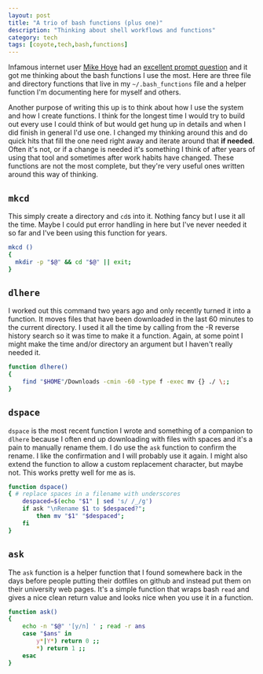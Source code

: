 ```yaml
---
layout: post
title: "A trio of bash functions (plus one)"
description: "Thinking about shell workflows and functions"
category: tech 
tags: [coyote,tech,bash,functions]
---
```





Infamous internet user [Mike Hoye](https://exple.tive.org/blarg/) had an [excellent prompt question](https://mastodon.social/@mhoye/114592067766102376) and it got me thinking about the bash functions I use the most.  Here are three file and directory functions that live in my `~/.bash_functions` file and a helper function I'm documenting here for myself and others. 

Another purpose of writing this up is to think about how I use the system and how I create functions.  I think for the longest time I would try to build out every use I could think of but would get hung up in details and when I did finish in general I'd use one. I changed my thinking around this and do quick hits that fill the one need right away and iterate around that **if needed**.  Often it's not, or if a change is needed it's something I think of after years of using that tool and sometimes after work habits have changed.  These functions are not the most complete, but they're very useful ones written around this way of thinking.  

## `mkcd`  

This simply create a directory and `cd`s into it.  Nothing fancy but I use it all the time. Maybe I could put error handling in here but I've never needed it so far and I've been using this function for years.

```bash
mkcd () 
{ 
  mkdir -p "$@" && cd "$@" || exit; 
}
```  
  
  
## `dlhere`  

I worked out this command two years ago and only recently turned it into a function.  It moves files that have been downloaded in the last 60 minutes to the current directory. I used it all the time by calling from the <Ctr>-R reverse history search so it was time to make it a function.  Again, at some point I might make the time and/or directory an argument but I haven't really needed it.

```bash
function dlhere()
{
    find "$HOME"/Downloads -cmin -60 -type f -exec mv {} ./ \;;
}
```  
   
## `dspace`  

`dspace` is the most recent function I wrote and something of a companion to `dlhere` because I often end up downloading with files with spaces and it's a pain to manually rename them.  I do use the `ask` function to confirm the rename.  I like the confirmation and I will probably use it again.  I might also extend the function to allow a custom replacement character, but maybe not.  This works pretty well for me as is.

```bash
function dspace() 
{ # replace spaces in a filename with underscores
    despaced=$(echo "$1" | sed 's/ /_/g')
    if ask "\nRename $1 to $despaced?"; 
        then mv "$1" "$despaced"; 
    fi
}
```  

## `ask`

The `ask` function is a helper function that I found somewhere back in the days before people putting their dotfiles on github and instead put them on their university web pages.  It's a simple function that wraps bash `read` and gives a nice clean return value and looks nice when you use it in a function.

```bash
function ask()
{
    echo -n "$@" '[y/n] ' ; read -r ans
    case "$ans" in
        y*|Y*) return 0 ;;
        *) return 1 ;;
    esac
}

```

